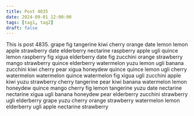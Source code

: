 ```yaml
---
title: Post 4835
date: 2024-09-01 12:00:00
tags: [tag1, tag2]
draft: false
---
```

This is post 4835.
grape
fig
tangerine
kiwi
cherry
orange
date
lemon
lemon
apple
strawberry
date
elderberry
nectarine
raspberry
apple
ugli
quince
lemon
raspberry
fig
xigua
elderberry
date
fig
zucchini
orange
strawberry
mango
strawberry
quince
elderberry
watermelon
yuzu
lemon
ugli
banana
zucchini
kiwi
cherry
pear
xigua
honeydew
quince
quince
lemon
ugli
cherry
watermelon
watermelon
quince
watermelon
fig
xigua
ugli
zucchini
apple
kiwi
yuzu
strawberry
cherry
tangerine
pear
kiwi
banana
watermelon
lemon
honeydew
quince
mango
cherry
fig
lemon
tangerine
yuzu
date
nectarine
nectarine
xigua
ugli
banana
honeydew
pear
elderberry
zucchini
strawberry
ugli
elderberry
grape
yuzu
cherry
orange
strawberry
watermelon
lemon
elderberry
ugli
apple
nectarine
strawberry
